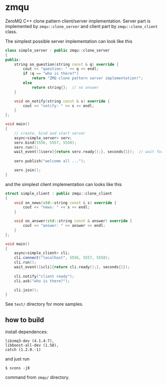 # zmqu

ZeroMQ C++ clone pattern client/server implementation. Server part is implemented by `zmqu::clone_server` and client part by `zmqu::clone_client` class.

The simplest possible server implementation can look like this

```c++
class simple_server : public zmqu::clone_server 
{
public:
	string on_question(string const & q) override {
		cout << "question: " << q << endl;
		if (q == "who is there?")
			return "ZMQ clone pattern server implementation!";
		else
			return string{};  // no answer
	}

	void on_notify(string const & s) override {
		cout << "notify: " << s << endl;
	}
};

void main() 
{
	// create, bind and start server
	async<simple_server> serv;
	serv.bind(5556, 5557, 5558);
	serv.run();
	wait_event([&serv]{return serv.ready();}, seconds{1});  // wait for server thread
	
	serv.publish("welcome all ...");

	serv.join();
}
```

and the simplest client implementation can looks like this

```c++
struct simple_client : public zmqu::clone_client
{
	void on_news(std::string const & s) override {
		cout << "news: " << s << endl;
	}

	void on_answer(std::string const & answer) override {
		cout << "answer: " << answer << endl;
	}
};

void main()
{
	async<simple_client> cli;
	cli.connect("localhost", 5556, 5557, 5558);
	cli.run();
	wait_event([&cli]{return cli.ready();}, seconds{1});
	
	cli.notify("client ready");
	cli.ask("who is there?");

	cli.join();
}
```

See `test/` directory for more samples.


## how to build

install dependences: 

	libzmq3-dev (4.1.4-7), 
	libboost-all-dev (1.58),
	catch (1.2.0.-1)

and just run

	$ scons -j8

command from `zmqu/` directory.

